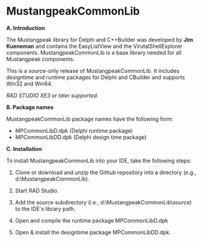 MustangpeakCommonLib
====================

**A. Introduction**

The Mustangpeak library for Delphi and C++Builder was developed by **Jim Kueneman**
and contains the EasyListView and the VirutalShellExplorer components.
MustangpeakCommonLib is a base library needed for all Mustangpeak components.  

This is a source-only release of MustangpeakCommonLib. It includes
designtime and runtime packages for Delphi and CBuilder and supports 
Win32 and Win64.

*RAD STUDIO XE3 or later supported.*

**B. Package names**

MustangpeakCommonLib package names have the following form:

- MPCommonLibD.dpk        (Delphi runtime package)
- MPCommonLibDD.dpk       (Delphi design time package)

**C. Installation**

To install MustangpeakCommonLib into your IDE, take the following
steps:

  1. Clone or download and unzip the Github repository into a directory (e.g., d:\MustangpeakCommonLib). 

  2. Start RAD Studio.

  3. Add the source subdirectory (i.e., d:\MustangpeakCommonLib\source) to the
     IDE's library path.

  4. Open and compile the runtime package MPCommonLibD.dpk  

  4. Open & install the designtime package MPCommonLibDD.dpk.
